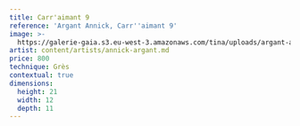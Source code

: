 ```yaml
---
title: Carr'aimant 9
reference: 'Argant Annick, Carr''aimant 9'
image: >-
  https://galerie-gaia.s3.eu-west-3.amazonaws.com/tina/uploads/argant-annick/galerie-gaia-argant-annick-carraimants-9.jpg
artist: content/artists/annick-argant.md
price: 800
technique: Grès
contextual: true
dimensions:
  height: 21
  width: 12
  depth: 11
---
```


